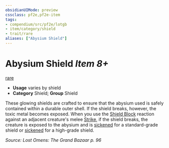 ```yaml
---
obsidianUIMode: preview
cssclass: pf2e,pf2e-item
tags:
- compendium/src/pf2e/lotgb
- item/category/shield
- trait/rare
aliases: ["Abysium Shield"]
---
```

# Abysium Shield *Item 8+*  
[rare](/rules/traits/rare.md)  

- **Usage** varies by shield
- **Category** Shield; **Group** Shield 

These glowing shields are crafted to ensure that the abysium used is safely contained within a durable outer shell. If the shield breaks, however, the toxic metal becomes exposed. When you use the [Shield Block](/compendium/feats/shield-block.md) reaction against an adjacent creature's melee [Strike](/rules/actions/strike.md), if the shield breaks, the creature is exposed to the abysium and is [sickened](/rules/conditions.md#Sickened) for a standard-grade shield or [sickened](/rules/conditions.md#Sickened) for a high-grade shield.

*Source: Lost Omens: The Grand Bazaar p. 96*